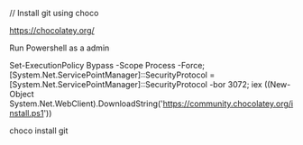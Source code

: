  // Install git using choco 
  
 https://chocolatey.org/ 
  
 Run Powershell as a admin 
  
 Set-ExecutionPolicy Bypass -Scope Process -Force; [System.Net.ServicePointManager]::SecurityProtocol = [System.Net.ServicePointManager]::SecurityProtocol -bor 3072; iex ((New-Object System.Net.WebClient).DownloadString('https://community.chocolatey.org/install.ps1')) 
  
 choco install git